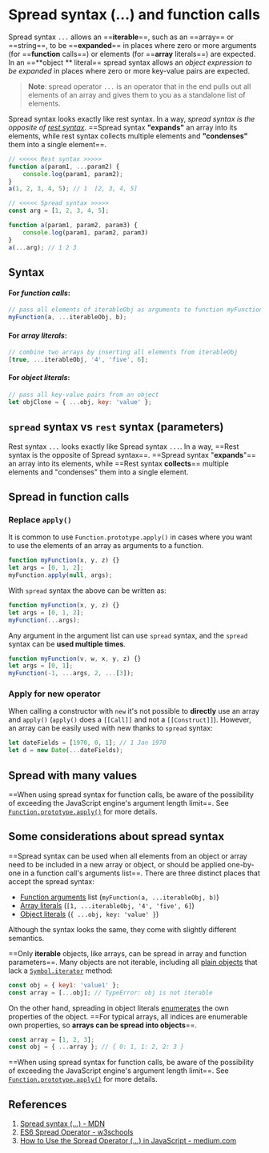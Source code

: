 # Spread syntax (...) and function calls

Spread syntax `...` allows an ==**iterable**==, such as an ==array== or ==string==, to be ==**expanded**== in places where zero or more arguments (for ==**function** calls==) or elements (for ==**array** literals==) are expected. In an ==**object ** literal== spread syntax allows an _object expression to be expanded_ in places where zero or more key-value pairs are expected.

> **Note**: spread operator `...` is an operator that in the end pulls out all elements of an array and gives them to you as a standalone list of elements.

Spread syntax looks exactly like rest syntax. In a way, _spread syntax is the opposite of [rest syntax](https://developer.mozilla.org/en-US/docs/Web/JavaScript/Reference/Functions/rest_parameters)_. ==Spread syntax **"expands"** an array into its elements, while rest syntax collects multiple elements and **"condenses"** them into a single element==.

```js
// <<<<< Rest syntax >>>>>
function a(param1, ...param2) {
    console.log(param1, param2);
}
a(1, 2, 3, 4, 5); // 1  [2, 3, 4, 5]

// <<<<< Spread syntax >>>>>
const arg = [1, 2, 3, 4, 5];

function a(param1, param2, param3) {
    console.log(param1, param2, param3)
}
a(...arg); // 1 2 3

```

## Syntax

#### For _function calls_:

```js
// pass all elements of iterableObj as arguments to function myFunction
myFunction(a, ...iterableObj, b);
```

#### For _array literals_:

```js
// combine two arrays by inserting all elements from iterableObj
[true, ...iterableObj, '4', 'five', 6];
```

#### For _object literals_:

```js
// pass all key-value pairs from an object
let objClone = { ...obj, key: 'value' };
```

## `spread` syntax vs `rest` syntax (parameters)

Rest syntax `...` looks exactly like Spread syntax `...`. In a way, ==Rest syntax is the opposite of Spread syntax==. ==Spread syntax "**expands**"== an array into its elements, while ==Rest syntax **collects**== multiple elements and "condenses" them into a single element.

## Spread in function calls

### Replace `apply()`

It is common to use `Function.prototype.apply()` in cases where you want to use the elements of an array as arguments to a function.

```js
function myFunction(x, y, z) {}
let args = [0, 1, 2];
myFunction.apply(null, args);
```

With `spread` syntax the above can be written as:

```js
function myFunction(x, y, z) {}
let args = [0, 1, 2];
myFunction(...args);
```

Any argument in the argument list can use `spread` syntax, and the `spread` syntax can be **used multiple times**.

```js
function myFunction(v, w, x, y, z) {}
let args = [0, 1];
myFunction(-1, ...args, 2, ...[3]);
```

### Apply for new operator

When calling a constructor with `new` it's not possible to **directly** use an array and `apply()` (`apply()` does a `[[Call]]` and not a `[[Construct]]`). However, an array can be easily used with new thanks to `spread` syntax:

```js
let dateFields = [1970, 0, 1]; // 1 Jan 1970
let d = new Date(...dateFields);
```

## Spread with many values

==When using spread syntax for function calls, be aware of the possibility of exceeding the JavaScript engine's argument length limit==. See [`Function.prototype.apply()`](https://developer.mozilla.org/en-US/docs/Web/JavaScript/Reference/Global_Objects/Function/apply) for more details.

## Some considerations about spread syntax

==Spread syntax can be used when all elements from an object or array need to be included in a new array or object, or should be applied one-by-one in a function call's arguments list==. There are three distinct places that accept the spread syntax:

- [Function arguments](https://developer.mozilla.org/en-US/docs/Web/JavaScript/Reference/Operators/Spread_syntax#spread_in_function_calls) list (`myFunction(a, ...iterableObj, b)`)
- [Array literals](https://developer.mozilla.org/en-US/docs/Web/JavaScript/Reference/Operators/Spread_syntax#spread_in_array_literals) (`[1, ...iterableObj, '4', 'five', 6]`)
- [Object literals](https://developer.mozilla.org/en-US/docs/Web/JavaScript/Reference/Operators/Spread_syntax#spread_in_object_literals) (`{ ...obj, key: 'value' }`)

Although the syntax looks the same, they come with slightly different semantics.

==Only **iterable** objects, like arrays, can be spread in array and function parameters==. Many objects are not iterable, including all [plain objects](https://developer.mozilla.org/en-US/docs/Web/JavaScript/Reference/Global_Objects/Object) that lack a [`Symbol.iterator`](https://developer.mozilla.org/en-US/docs/Web/JavaScript/Reference/Global_Objects/Symbol/iterator) method:

```js
const obj = { key1: 'value1' };
const array = [...obj]; // TypeError: obj is not iterable
```

On the other hand, spreading in object literals [enumerates](https://developer.mozilla.org/en-US/docs/Web/JavaScript/Enumerability_and_ownership_of_properties#traversing_object_properties) the own properties of the object. ==For typical arrays, all indices are enumerable own properties, so **arrays can be spread into objects**==.

```js
const array = [1, 2, 3];
const obj = { ...array }; // { 0: 1, 1: 2, 2: 3 }
```

==When using spread syntax for function calls, be aware of the possibility of exceeding the JavaScript engine's argument length limit==. See [`Function.prototype.apply()`](https://developer.mozilla.org/en-US/docs/Web/JavaScript/Reference/Global_Objects/Function/apply) for more details.

## References

1. [Spread syntax (...) - MDN](https://developer.mozilla.org/en-US/docs/Web/JavaScript/Reference/Operators/Spread_syntax)
1. [ES6 Spread Operator - w3schools](https://www.w3schools.com/react/react_es6_spread.asp)
1. [How to Use the Spread Operator (…) in JavaScript - medium.com](https://medium.com/coding-at-dawn/how-to-use-the-spread-operator-in-javascript-b9e4a8b06fab)
